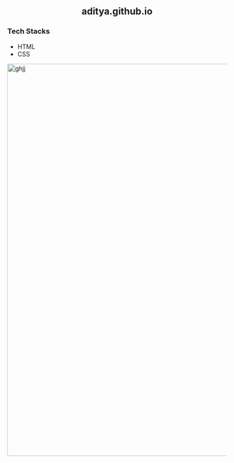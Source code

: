 <h2 align="center"> aditya.github.io</h2>


### Tech Stacks
- HTML
- CSS

<img width="900" alt="ghjj" src="https://user-images.githubusercontent.com/114948505/206849277-55c28453-c1bc-4cba-a511-a5c8d761144d.png">
